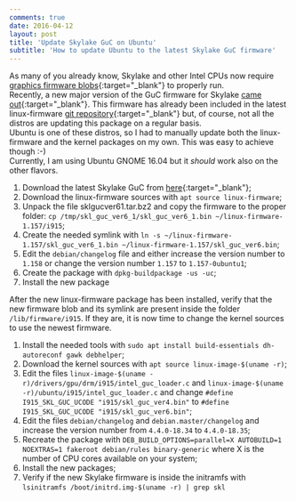 ```yaml
---                                                                                     
comments: true
date: 2016-04-12
layout: post
title: 'Update Skylake GuC on Ubuntu'
subtitle: 'How to update Ubuntu to the latest Skylake GuC firmware'
---
```


As many of you already know, Skylake and other Intel CPUs now require [graphics firmware blobs](http://www.phoronix.com/scan.php?page=news_item&px=intel-skl-bxt-firmware-blobs){:target="_blank"} to properly run.<br>
Recently, a new major version of the GuC firmware for Skylake [came out](https://01.org/linuxgraphics/downloads/skylake-guc-6.1){:target="_blank"}. This firmware has already been included in the latest linux-firmware [git repository](http://git.kernel.org/cgit/linux/kernel/git/firmware/linux-firmware.git/commit/?id=0a0c97667d0e80c56de8fd999d17bf2b553aab8f){:target="_blank"} but, of course, not all the distros are updating this package on a regular basis.<br>Ubuntu is one of these distros, so I had to manually update both the linux-firmware and the kernel packages on my own. This was easy to achieve though :-)
<br>Currently, I am using Ubuntu GNOME 16.04 but it _should_ work also on the other flavors.

1. Download the latest Skylake GuC from [here](https://01.org/linuxgraphics/downloads/skylake-guc-6.1){:target="_blank"};
2. Download the linux-firmware sources with `apt source linux-firmware`;
3. Unpack the file sklgucver61.tar.bz2 and copy the firmware to the proper folder: `cp /tmp/skl_guc_ver6_1/skl_guc_ver6_1.bin ~/linux-firmware-1.157/i915`;
4. Create the needed symlink with `ln -s ~/linux-firmware-1.157/skl_guc_ver6_1.bin ~/linux-firmware-1.157/skl_guc_ver6.bin`;
5. Edit the `debian/changelog` file and either increase the version number to `1.158` or change the version number `1.157` to `1.157-0ubuntu1`;
6. Create the package with `dpkg-buildpackage -us -uc`;
7. Install the new package

After the new linux-firmware package has been installed, verify that the new firmware blob and its symlink are present inside the folder `/lib/firmware/i915`. If they are, it is now time to change the kernel sources to use the newest firmware.

1. Install the needed tools with `sudo apt install build-essentials dh-autoreconf gawk debhelper`;
2. Download the kernel sources with `apt source linux-image-$(uname -r)`;
3. Edit the files `linux-image-$(uname -r)/drivers/gpu/drm/i915/intel_guc_loader.c` and `linux-image-$(uname -r)/ubuntu/i915/intel_guc_loader.c` and change `#define I915_SKL_GUC_UCODE "i915/skl_guc_ver4.bin"` to `#define I915_SKL_GUC_UCODE "i915/skl_guc_ver6.bin"`;
4. Edit the files `debian/changelog` and `debian.master/changelog` and increase the version number from `4.4.0-18.34` to `4.4.0-18.35`;
5. Recreate the package with `DEB_BUILD_OPTIONS=parallel=X AUTOBUILD=1 NOEXTRAS=1 fakeroot debian/rules binary-generic` where X is the number of CPU cores available on your system;
6. Install the new packages;
7. Verify if the new Skylake firmware is inside the initramfs with `lsinitramfs /boot/initrd.img-$(uname -r) | grep skl`
